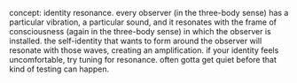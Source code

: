 concept: identity resonance. every observer (in the three-body sense) has a particular vibration, a particular sound, and it resonates with the frame of consciousness (again in the three-body sense) in which the observer is installed. the self-identity that wants to form around the observer will resonate with those waves, creating an amplification. if your identity feels uncomfortable, try tuning for resonance. often gotta get quiet before that kind of testing can happen.
